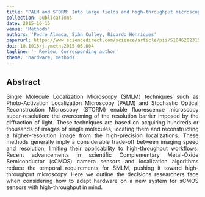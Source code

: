 ```yaml
---
title: "PALM and STORM: Into large fields and high-throughput microscopy with sCMOS detectors"
collection: publications
date: 2015-10-15
venue: 'Methods'
authors: 'Pedro Almada, Siân Culley, Ricardo Henriques'
paperurl: https://www.sciencedirect.com/science/article/pii/S1046202315002455
doi: 10.1016/j.ymeth.2015.06.004
tagline: '- Review, Corresponding author'
theme: 'hardware, methods'
---
```


<h2> Abstract </h2>
<p align= "justify">
Single Molecule Localization Microscopy (SMLM) techniques such as Photo-Activation Localization Microscopy (PALM) and Stochastic Optical Reconstruction Microscopy (STORM) enable fluorescence microscopy super-resolution: the overcoming of the resolution barrier imposed by the diffraction of light. These techniques are based on acquiring hundreds or thousands of images of single molecules, locating them and reconstructing a higher-resolution image from the high-precision localizations. These methods generally imply a considerable trade-off between imaging speed and resolution, limiting their applicability to high-throughput workflows. Recent advancements in scientific Complementary Metal-Oxide Semiconductor (sCMOS) camera sensors and localization algorithms reduce the temporal requirements for SMLM, pushing it toward high-throughput microscopy. Here we outline the decisions researchers face when considering how to adapt hardware on a new system for sCMOS sensors with high-throughput in mind.
